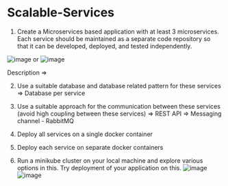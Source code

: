 # Scalable-Services

1. Create a Microservices based application with at least 3 microservices. Each service should be maintained as a separate code repository so that 
it can be developed, deployed, and tested independently.

![image](https://github.com/atheeswaran/Scalable-Services/assets/19812046/2d5ede7c-6c5f-49bc-996d-f7a1f81ab104)
or
![image](https://github.com/atheeswaran/Scalable-Services/assets/19812046/7d744fbc-0670-4f83-b280-8fede23b18a6)

Description =>

2. Use a suitable database and database related pattern for these services
   => Database per service
   
3. Use a suitable approach for the communication between these services (avoid high coupling between these services)
   => REST API
   => Messaging channel - RabbitMQ

4. Deploy all services on a single docker container
5. Deploy each service on separate docker containers


6. Run a minikube cluster on your local machine and explore various options in this. Try deployment of your application on this.
![image](https://github.com/atheeswaran/Scalable-Services/assets/19812046/f9878ff0-8110-4a81-bcfa-a4ac253405dc)
![image](https://github.com/atheeswaran/Scalable-Services/assets/19812046/b357df85-79ec-410d-8e15-d8620ed189a2)



